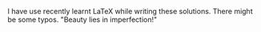 I have use recently learnt LaTeX while writing these solutions. There might be some typos.
"Beauty lies in imperfection!"
